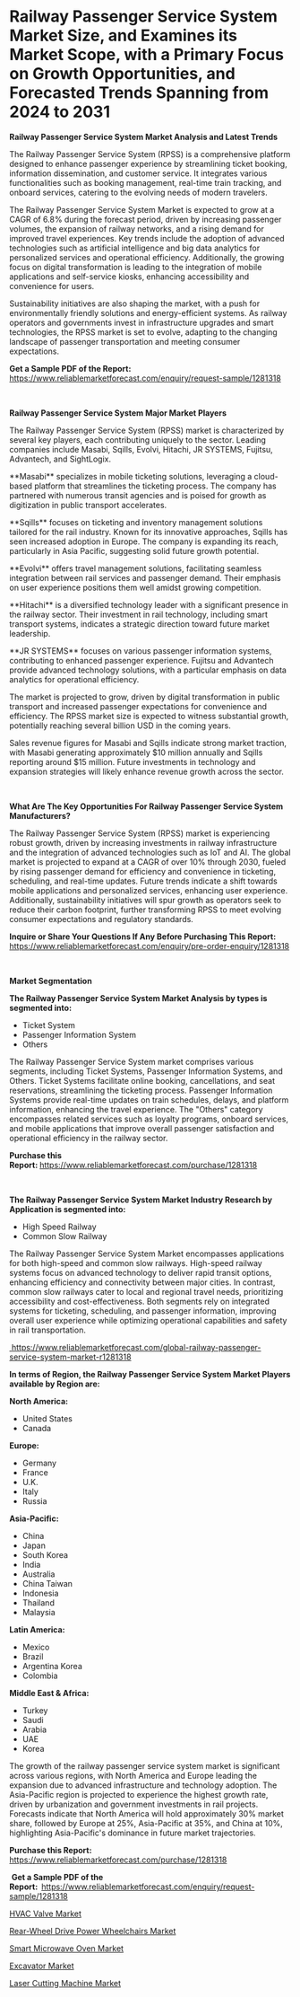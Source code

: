 <p><h1>Railway Passenger Service System Market Size, and Examines its Market Scope, with a Primary Focus on Growth Opportunities, and Forecasted Trends Spanning from 2024 to 2031</h1></p><p><strong>Railway Passenger Service System Market Analysis and Latest Trends</strong></p>
<p><p>The Railway Passenger Service System (RPSS) is a comprehensive platform designed to enhance passenger experience by streamlining ticket booking, information dissemination, and customer service. It integrates various functionalities such as booking management, real-time train tracking, and onboard services, catering to the evolving needs of modern travelers.</p><p>The Railway Passenger Service System Market is expected to grow at a CAGR of 6.8% during the forecast period, driven by increasing passenger volumes, the expansion of railway networks, and a rising demand for improved travel experiences. Key trends include the adoption of advanced technologies such as artificial intelligence and big data analytics for personalized services and operational efficiency. Additionally, the growing focus on digital transformation is leading to the integration of mobile applications and self-service kiosks, enhancing accessibility and convenience for users.</p><p>Sustainability initiatives are also shaping the market, with a push for environmentally friendly solutions and energy-efficient systems. As railway operators and governments invest in infrastructure upgrades and smart technologies, the RPSS market is set to evolve, adapting to the changing landscape of passenger transportation and meeting consumer expectations.</p></p>
<p><strong>Get a Sample PDF of the Report:&nbsp;</strong> <a href="https://www.reliablemarketforecast.com/enquiry/request-sample/1281318?utm_campaign=1140&utm_medium=2&utm_source=Github&utm_content=ia&utm_term=16122024&utm_id=railway-passenger-service-system">https://www.reliablemarketforecast.com/enquiry/request-sample/1281318</a></p>
<p>&nbsp;</p>
<p><strong>Railway Passenger Service System Major Market Players</strong></p>
<p><p>The Railway Passenger Service System (RPSS) market is characterized by several key players, each contributing uniquely to the sector. Leading companies include Masabi, Sqills, Evolvi, Hitachi, JR SYSTEMS, Fujitsu, Advantech, and SightLogix.</p><p>**Masabi** specializes in mobile ticketing solutions, leveraging a cloud-based platform that streamlines the ticketing process. The company has partnered with numerous transit agencies and is poised for growth as digitization in public transport accelerates.</p><p>**Sqills** focuses on ticketing and inventory management solutions tailored for the rail industry. Known for its innovative approaches, Sqills has seen increased adoption in Europe. The company is expanding its reach, particularly in Asia Pacific, suggesting solid future growth potential.</p><p>**Evolvi** offers travel management solutions, facilitating seamless integration between rail services and passenger demand. Their emphasis on user experience positions them well amidst growing competition. </p><p>**Hitachi** is a diversified technology leader with a significant presence in the railway sector. Their investment in rail technology, including smart transport systems, indicates a strategic direction toward future market leadership.</p><p>**JR SYSTEMS** focuses on various passenger information systems, contributing to enhanced passenger experience. Fujitsu and Advantech provide advanced technology solutions, with a particular emphasis on data analytics for operational efficiency.</p><p>The market is projected to grow, driven by digital transformation in public transport and increased passenger expectations for convenience and efficiency. The RPSS market size is expected to witness substantial growth, potentially reaching several billion USD in the coming years.</p><p>Sales revenue figures for Masabi and Sqills indicate strong market traction, with Masabi generating approximately $10 million annually and Sqills reporting around $15 million. Future investments in technology and expansion strategies will likely enhance revenue growth across the sector.</p></p>
<p>&nbsp;</p>
<p><strong>What Are The Key Opportunities For Railway Passenger Service System Manufacturers?</strong></p>
<p><p>The Railway Passenger Service System (RPSS) market is experiencing robust growth, driven by increasing investments in railway infrastructure and the integration of advanced technologies such as IoT and AI. The global market is projected to expand at a CAGR of over 10% through 2030, fueled by rising passenger demand for efficiency and convenience in ticketing, scheduling, and real-time updates. Future trends indicate a shift towards mobile applications and personalized services, enhancing user experience. Additionally, sustainability initiatives will spur growth as operators seek to reduce their carbon footprint, further transforming RPSS to meet evolving consumer expectations and regulatory standards.</p></p>
<p><strong>Inquire or Share Your Questions If Any Before Purchasing This Report:</strong> <a href="https://www.reliablemarketforecast.com/enquiry/pre-order-enquiry/1281318?utm_campaign=1140&utm_medium=2&utm_source=Github&utm_content=ia&utm_term=16122024&utm_id=railway-passenger-service-system">https://www.reliablemarketforecast.com/enquiry/pre-order-enquiry/1281318</a></p>
<p>&nbsp;</p>
<p><strong>Market Segmentation</strong></p>
<p><strong>The Railway Passenger Service System Market Analysis by types is segmented into:</strong></p>
<p><ul><li>Ticket System</li><li>Passenger Information System</li><li>Others</li></ul></p>
<p><p>The Railway Passenger Service System market comprises various segments, including Ticket Systems, Passenger Information Systems, and Others. Ticket Systems facilitate online booking, cancellations, and seat reservations, streamlining the ticketing process. Passenger Information Systems provide real-time updates on train schedules, delays, and platform information, enhancing the travel experience. The "Others" category encompasses related services such as loyalty programs, onboard services, and mobile applications that improve overall passenger satisfaction and operational efficiency in the railway sector.</p></p>
<p><strong>Purchase this Report:&nbsp;</strong><a href="https://www.reliablemarketforecast.com/purchase/1281318?utm_campaign=1140&utm_medium=2&utm_source=Github&utm_content=ia&utm_term=16122024&utm_id=railway-passenger-service-system">https://www.reliablemarketforecast.com/purchase/1281318</a></p>
<p>&nbsp;</p>
<p><strong>The Railway Passenger Service System Market Industry Research by Application is segmented into:</strong></p>
<p><ul><li>High Speed Railway</li><li>Common Slow Railway</li></ul></p>
<p><p>The Railway Passenger Service System Market encompasses applications for both high-speed and common slow railways. High-speed railway systems focus on advanced technology to deliver rapid transit options, enhancing efficiency and connectivity between major cities. In contrast, common slow railways cater to local and regional travel needs, prioritizing accessibility and cost-effectiveness. Both segments rely on integrated systems for ticketing, scheduling, and passenger information, improving overall user experience while optimizing operational capabilities and safety in rail transportation.</p></p>
<p><a href="https://www.reliablemarketforecast.com/global-railway-passenger-service-system-market-r1281318?utm_campaign=1140&utm_medium=2&utm_source=Github&utm_content=ia&utm_term=16122024&utm_id=railway-passenger-service-system">&nbsp;https://www.reliablemarketforecast.com/global-railway-passenger-service-system-market-r1281318</a></p>
<p><strong>In terms of Region, the Railway Passenger Service System Market Players available by Region are:</strong></p>
<p>
    <p> <strong> North America: </strong>
        <ul>
            <li>United States</li>
            <li>Canada</li>
        </ul>
        </p> 
    <p> <strong> Europe: </strong>
        <ul>
            <li>Germany</li>
            <li>France</li>
            <li>U.K.</li>
            <li>Italy</li>
            <li>Russia</li>
        </ul>
        </p> 
    <p> <strong> Asia-Pacific: </strong>
        <ul>
            <li>China</li>
            <li>Japan</li>
            <li>South Korea</li>
            <li>India</li>
            <li>Australia</li>
            <li>China Taiwan</li>
            <li>Indonesia</li>
            <li>Thailand</li>
            <li>Malaysia</li>
        </ul>
        </p> 
    <p> <strong> Latin America: </strong>
        <ul>
            <li>Mexico</li>
            <li>Brazil</li>
            <li>Argentina Korea</li>
            <li>Colombia</li>
        </ul>
        </p> 
    <p> <strong> Middle East & Africa: </strong>
        <ul>
            <li>Turkey</li>
            <li>Saudi</li>
            <li>Arabia</li>
            <li>UAE</li>
            <li>Korea</li>
        </ul>
    </p>
    </p>
<p><p>The growth of the railway passenger service system market is significant across various regions, with North America and Europe leading the expansion due to advanced infrastructure and technology adoption. The Asia-Pacific region is projected to experience the highest growth rate, driven by urbanization and government investments in rail projects. Forecasts indicate that North America will hold approximately 30% market share, followed by Europe at 25%, Asia-Pacific at 35%, and China at 10%, highlighting Asia-Pacific's dominance in future market trajectories.</p></p>
<p><strong>Purchase this Report: </strong><a href="https://www.reliablemarketforecast.com/purchase/1281318?utm_campaign=1140&utm_medium=2&utm_source=Github&utm_content=ia&utm_term=16122024&utm_id=railway-passenger-service-system">https://www.reliablemarketforecast.com/purchase/1281318</a></p>
<p>&nbsp;<strong>Get a Sample PDF of the Report:&nbsp;&nbsp;</strong><a href="https://www.reliablemarketforecast.com/enquiry/request-sample/1281318?utm_campaign=1140&utm_medium=2&utm_source=Github&utm_content=ia&utm_term=16122024&utm_id=railway-passenger-service-system">https://www.reliablemarketforecast.com/enquiry/request-sample/1281318</a></p>
<p><strong></strong></p>
<p><p><a href="https://www.linkedin.com/pulse/analysis-current-state-future-growth-potential-hvac-valve-gfmme?utm_campaign=1140&utm_medium=2&utm_source=Github&utm_content=ia&utm_term=16122024&utm_id=railway-passenger-service-system">HVAC Valve Market</a></p><p><a href="https://github.com/AKSHATREPORTPRIME/Market-Research-Report-List-6/blob/main/rear-wheel-drive-power-wheelchairs-market.md?utm_campaign=1140&utm_medium=2&utm_source=Github&utm_content=ia&utm_term=16122024&utm_id=railway-passenger-service-system">Rear-Wheel Drive Power Wheelchairs Market</a></p><p><a href="https://www.linkedin.com/pulse/a-mkt-nova-vc8zf?utm_campaign=1140&utm_medium=2&utm_source=Github&utm_content=ia&utm_term=16122024&utm_id=railway-passenger-service-system">Smart Microwave Oven Market</a></p><p><a href="https://www.linkedin.com/pulse/excavator-markets-path-93-cagr-2024-2031-whats-driving-success-budse?utm_campaign=1140&utm_medium=2&utm_source=Github&utm_content=ia&utm_term=16122024&utm_id=railway-passenger-service-system">Excavator Market</a></p><p><a href="https://www.linkedin.com/pulse/laser-cutting-machine-market-research-report-2024-2031-hgfje?utm_campaign=1140&utm_medium=2&utm_source=Github&utm_content=ia&utm_term=16122024&utm_id=railway-passenger-service-system">Laser Cutting Machine Market</a></p></p>